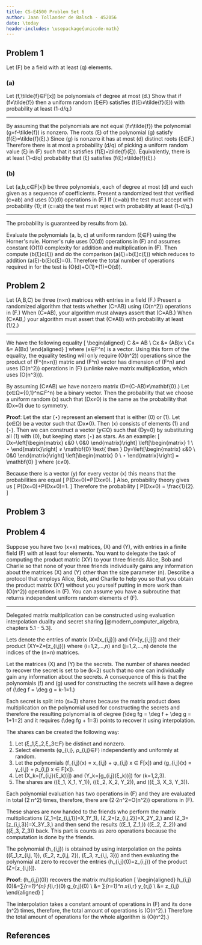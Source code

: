 ```yaml
---
title: CS-E4500 Problem Set 6
author: Jaan Tollander de Balsch - 452056
date: \today
header-includes: \usepackage{unicode-math}
---
```


## Problem 1
Let \(F\) be a field with at least \(q\) elements.

### (a)
Let \(f,\tilde{f}∈F[x]\) be polynomials of degree at most \(d.\) Show that if \(f≠\tilde{f}\) then a uniform random \(ξ∈F\) satisfies \(f(ξ)≠\tilde{f}(ξ)\) with probability at least \(1-d/q.\)

---

By assuming that the polynomials are not equal \(f≠\tilde{f}\) the polynomial \(g=f-\tilde{f}\) is nonzero. The roots \(ξ\) of the polynomial \(g\) satisfy \(f(ξ)=\tilde{f}(ξ).\) Since \(g\) is nonzero it has at most \(d\) distinct roots \(ξ∈F.\) Therefore there is at most a probability \(d/q\) of picking a uniform random value \(ξ\) in \(F\) such that it satisfies \(f(ξ)=\tilde{f}(ξ)\). Equivalently, there is at least \(1-d/q\) probability that \(ξ\) satisfies \(f(ξ)≠\tilde{f}(ξ).\)

### (b)
Let \(a,b,c∈F[x]\) be three polynomials, each of degree at most \(d\) and each given as a sequence of coefficients. Present a randomized test that verified \(c=ab\) and uses \(O(d)\) operations in \(F.\) If \(c=ab\) the test must accept with probability \(1\); if \(c=ab\) the test must reject with probability at least \(1-d/q.\)

---

The probability is guaranteed by results from (a).

Evaluate the polynomials \(a, b, c\) at uniform random \(ξ∈F\) using the Horner's rule. Horner's rule uses \(O(d)\) operations in \(F\) and assumes constant \(O(1)\) complexity for addition and multiplication in \(F\). Then compute \(b(ξ)c(ξ)\) and do the comparison \(a(ξ)=b(ξ)c(ξ)\) which reduces to addition \(a(ξ)-b(ξ)c(ξ)=0\). Therefore the total number of operations required in for the test is \(O(d)+O(1)+(1)=O(d)\).


## Problem 2
Let \(A,B,C\) be three \(n×n\) matrices with entries in a field \(F.\) Present a randomized algorithm that tests whether \(C=AB\) using \(O(n^2)\) operations in \(F.\) When \(C=AB\), your algorithm must always assert that \(C=AB.\) When \(C≠AB,\) your algorithm must assert that \(C≠AB\) with probability at least \(1/2.\)

---

We have the following equality
\[
\begin{aligned}
C &= AB \\
Cx &= (AB)x \\
Cx &= A(Bx)
\end{aligned}
\]
where \(x∈F^n\) is a vector. Using this form of the equality, the equality testing will only require \(O(n^2)\) operations since the product of \(F^{n×n}\) matric and \(F^n\) vector has dimension of \(F^n\) and uses \(O(n^2)\) operations in \(F\) (unlinke naive matrix multiplication, which uses \(O(n^3)\)).

By assuming \(C≠AB\) we have nonzero matrix \(D=(C-AB)≠\mathbf{0}.\) Let \(x∈Ω=\{0,1\}^n⊆F^n\) be a binary vector. Then the probability that we choose a uniform random \(x\) such that \(Dx≠0\) is the same as the probability that \(Dx=0\) due to symmetry.

**Proof**: Let the star \(⋆\) represent an element that is either \(0\) or \(1\). Let \(x∈Ω\) be a vector such that \(Dx≠0\). Then \(x\) consists of elements \(1\) and \(⋆\). Then we can construct a vector \(y∈Ω\) such that \(Dy=0\) by substituting all \(1\) with \(0\), but keeping stars \(⋆\) as stars. As an example:
\[
Dx=\left[\begin{matrix}
ε&0 \\
0&0
\end{matrix}\right]
\left[\begin{matrix}
1 \\
⋆
\end{matrix}\right] ≠ \mathbf{0}
\text{ then }
Dy=\left[\begin{matrix}
ε&0 \\
0&0
\end{matrix}\right]
\left[\begin{matrix}
0 \\
⋆
\end{matrix}\right] = \mathbf{0}
\]
where \(ε≠0\).

Because there is a vector \(y\) for every vector \(x\) this means that the probabilities are equal
\[
P(Dx=0)=P(Dx≠0).
\]
Also, probability theory gives us
\[
P(Dx=0)+P(Dx≠0)=1.
\]
Therefore the probability
\[
P(Dx≠0) = \frac{1}{2}.
\]


## Problem 3
## Problem 4
Suppose you have two \(x×x\) matrices, \(X\) and \(Y\), with entries in a finite field \(F\) with at least four elements. You want to delegate the task of computing the product matric \(XY\) to your three friends Alice, Bob and Charlie so that none of your three friends individually gains any information about the matrices \(X\) and \(Y\) other than the size parameter \(n\). Describe a protocol that employs Alice, Bob, and Charlie to help you so that you obtain the product matrix \(XY\) without you yourself putting in more work than \(O(n^2)\) operations in \(F\). You can assume you have a subroutine that returns independent uniform random elements of \(F\).

---

Delegated matrix multiplication can be constructed using evaluation interpolation duality and secret sharing [@modern_computer_algebra, chapters 5.1 - 5.3].

Lets denote the entries of matrix \(X=[x_{i,j}]\) and \(Y=[y_{i,j}]\) and their product \(XY=Z=[z_{i,j}]\) where \(i=1,2,...,n\) and \(j=1,2,...,n\) denote the indices of the \(n×n\) matrices.

Let the matrices \(X\) and \(Y\) be the secrets. The number of shares needed to recover the secret is set to be \(k=2\) such that no one can individually gain any information about the secrets. A consequence of this is that the polynomials \(f\) and \(g\) used for constructing the secrets will have a degree of \(\deg f = \deg g = k-1=1.\)

Each secret is split into \(s=3\) shares because the matrix product does multiplication on the polynomial used for constructing the secrets and therefore the resulting polynomial is of degree \(\deg fg = \deg f + \deg g = 1+1=2\) and it requires \(\deg fg + 1=3\) points to recover it using interpolation.

The shares can be created the following way:

1) Let \(ξ_1,ξ_2,ξ_3∈F\) be distinct and nonzero.
2) Select elements \(φ_{i,j}, ρ_{i,j}∈F\) independently and uniformly at random.
3) Let the polynomials \(f_{i,j}(x) = x_{i,j} + φ_{i,j} x ∈ F[x]\) and \(g_{i,j}(x) = y_{i,j} + ρ_{i,j} x ∈ F[x]\).
4) Let \(X_k=[f_{i,j}(ξ_k))]\) and \(Y_k=[g_{i,j}(ξ_k))]\) for \(k=1,2,3\).
5) The shares are \((ξ_1, X_1, Y_1)\), \((ξ_2, X_2, Y_2)\), and \((ξ_3, X_3, Y_3)\).

Each polynomial evaluation has two operations in \(F\) and they are evaluated in total \(2 n^2\) times, therefore, there are \(2⋅2n^2=O(n^2)\) operations in \(F\).

These shares are now handed to the friends who perform the matrix multiplications \(Z_1=[z_{i,j,1}]=X_1Y_1\), \(Z_2=[z_{i,j,2}]=X_2Y_2,\) and \(Z_3=[z_{i,j,3}]=X_3Y_3,\) and then send the results \((ξ_1, Z_1,)\) \((ξ_2, Z_2)\) and \((ξ_3, Z_3)\) back. This part is counts as zero operations because the computation is done by the friends.

The polynomial \(h_{i,j}\) is obtained by using interpolation on the points \((ξ_1,z_{i,j, 1}), (ξ_2, z_{i,j, 2}), (ξ_3, z_{i,j, 3})\) and then evaluating the polynomial at zero to recover the entries \(h_{i,j}(0)=z_{i,j}\) of the product \(Z=[z_{i,j}]\).

**Proof**: \(h_{i,j}(0)\) recovers the matrix multiplication
\[
\begin{aligned}
h_{i,j}(0)&=∑_{r=1}^{n} f_{i,r}(0) g_{r,j}(0) \\
&= ∑_{r=1}^n x_{i,r} y_{r,j} \\
&= z_{i,j}
\end{aligned}
\]

The interpolation takes a constant amount of operations in \(F\) and its done \(n^2\) times, therefore, the total amount of operations is \(O(n^2).\) Therefore the total amount of operations for the whole algorithm is \(O(n^2).\)


## References
